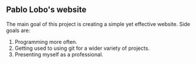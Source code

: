 ## Pablo Lobo's website

The main goal of this project is creating a simple yet effective website. Side goals are:

1. Programming more often.
2. Getting used to using git for a wider variety of projects.
3. Presenting myself as a professional. 